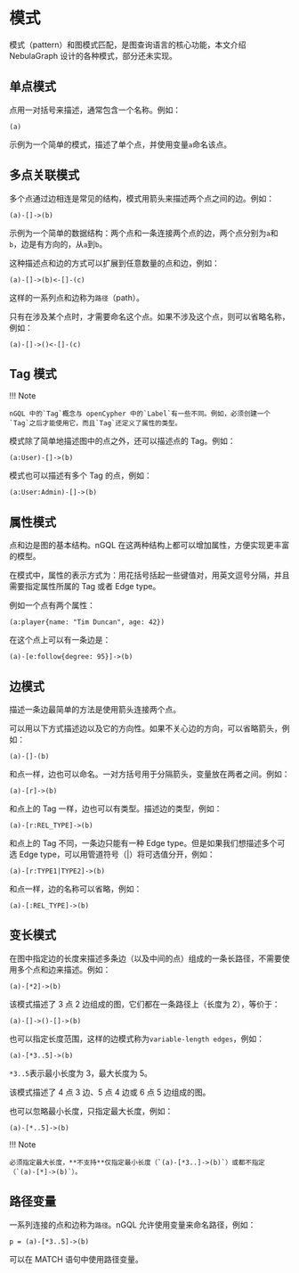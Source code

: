 # 模式

模式（pattern）和图模式匹配，是图查询语言的核心功能，本文介绍 NebulaGraph 设计的各种模式，部分还未实现。

## 单点模式

点用一对括号来描述，通常包含一个名称。例如：

```ngql
(a)
```

示例为一个简单的模式，描述了单个点，并使用变量`a`命名该点。

## 多点关联模式

多个点通过边相连是常见的结构，模式用箭头来描述两个点之间的边。例如：

```ngql
(a)-[]->(b)
```

示例为一个简单的数据结构：两个点和一条连接两个点的边，两个点分别为`a`和`b`，边是有方向的，从`a`到`b`。

这种描述点和边的方式可以扩展到任意数量的点和边，例如：

```ngql
(a)-[]->(b)<-[]-(c)
```

这样的一系列点和边称为`路径`（path）。

只有在涉及某个点时，才需要命名这个点。如果不涉及这个点，则可以省略名称，例如：

```ngql
(a)-[]->()<-[]-(c)
```

## Tag 模式

!!! Note

    nGQL 中的`Tag`概念与 openCypher 中的`Label`有一些不同。例如，必须创建一个`Tag`之后才能使用它，而且`Tag`还定义了属性的类型。

模式除了简单地描述图中的点之外，还可以描述点的 Tag。例如：

```ngql
(a:User)-[]->(b)
```

模式也可以描述有多个 Tag 的点，例如：

```ngql
(a:User:Admin)-[]->(b)
```

## 属性模式

点和边是图的基本结构。nGQL 在这两种结构上都可以增加属性，方便实现更丰富的模型。

在模式中，属性的表示方式为：用花括号括起一些键值对，用英文逗号分隔，并且需要指定属性所属的 Tag 或者 Edge type。

例如一个点有两个属性：

```ngql
(a:player{name: "Tim Duncan", age: 42})
```

在这个点上可以有一条边是：

```ngql
(a)-[e:follow{degree: 95}]->(b)
```

## 边模式

描述一条边最简单的方法是使用箭头连接两个点。

可以用以下方式描述边以及它的方向性。如果不关心边的方向，可以省略箭头，例如：

```ngql
(a)-[]-(b)
```

和点一样，边也可以命名。一对方括号用于分隔箭头，变量放在两者之间。例如：

```ngql
(a)-[r]->(b)
```

和点上的 Tag 一样，边也可以有类型。描述边的类型，例如：

```ngql
(a)-[r:REL_TYPE]->(b)
```

和点上的 Tag 不同，一条边只能有一种 Edge type。但是如果我们想描述多个可选 Edge type，可以用管道符号（|）将可选值分开，例如：

```ngql
(a)-[r:TYPE1|TYPE2]->(b)
```

和点一样，边的名称可以省略，例如：

```ngql
(a)-[:REL_TYPE]->(b)
```

## 变长模式

在图中指定边的长度来描述多条边（以及中间的点）组成的一条长路径，不需要使用多个点和边来描述。例如：

```ngql
(a)-[*2]->(b)
```

该模式描述了 3 点 2 边组成的图，它们都在一条路径上（长度为 2），等价于：

```ngql
(a)-[]->()-[]->(b)
```

也可以指定长度范围，这样的边模式称为`variable-length edges`，例如：

```ngql
(a)-[*3..5]->(b)
```

`*3..5`表示最小长度为 3，最大长度为 5。

该模式描述了 4 点 3 边、5 点 4 边或 6 点 5 边组成的图。

也可以忽略最小长度，只指定最大长度，例如：

```ngql
(a)-[*..5]->(b)
```

!!! Note

    必须指定最大长度，**不支持**仅指定最小长度（`(a)-[*3..]->(b)`）或都不指定（`(a)-[*]->(b)`）。

## 路径变量

一系列连接的点和边称为`路径`。nGQL 允许使用变量来命名路径，例如：

```ngql
p = (a)-[*3..5]->(b)
```

可以在 MATCH 语句中使用路径变量。
